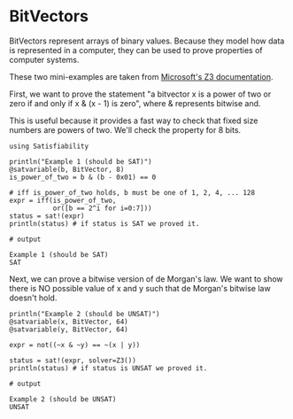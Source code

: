 # BitVectors

BitVectors represent arrays of binary values. Because they model how data is represented in a computer, they can be used to prove properties of computer systems.

These two mini-examples are taken from [Microsoft's Z3 documentation](https://microsoft.github.io/z3guide/docs/theories/Bitvectors/).

First, we want to prove the statement "a bitvector x is a power of two or zero if and only if x & (x - 1) is zero", where & represents bitwise and.

This is useful because it provides a fast way to check that fixed size numbers are powers of two. We'll check the property for 8 bits.

```jldoctest label7; output = false
using Satisfiability

println("Example 1 (should be SAT)")
@satvariable(b, BitVector, 8)
is_power_of_two = b & (b - 0x01) == 0

# iff is_power_of_two holds, b must be one of 1, 2, 4, ... 128
expr = iff(is_power_of_two,
           or([b == 2^i for i=0:7]))
status = sat!(expr)
println(status) # if status is SAT we proved it.

# output

Example 1 (should be SAT)
SAT
```

Next, we can prove a bitwise version of de Morgan's law.
We want to show there is NO possible value of x and y such that de Morgan's bitwise law doesn't hold.

```jldoctest label7; output = false
println("Example 2 (should be UNSAT)")
@satvariable(x, BitVector, 64)
@satvariable(y, BitVector, 64)

expr = not((~x & ~y) == ~(x | y))

status = sat!(expr, solver=Z3())
println(status) # if status is UNSAT we proved it.

# output

Example 2 (should be UNSAT)
UNSAT
```